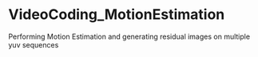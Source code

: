 # VideoCoding_MotionEstimation
Performing Motion Estimation and generating residual images on multiple yuv sequences 
